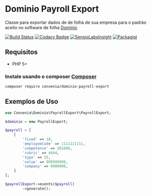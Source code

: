 # Dominio Payroll Export

Classe para exportar dados de de folha de sua empresa para o padrão aceito no software de folha [Domínio](http://www.dominiosistemas.com.br/)

[![Build Status](https://travis-ci.org/convenia/dominio-payroll-export.svg?branch=master)](https://travis-ci.org/convenia/dominio-payroll-export) [![Codacy Badge](https://api.codacy.com/project/badge/Grade/c7d43bcb24294fb29151142651eaf1ee)](https://www.codacy.com/app/Convenia/dominio-payroll-export?utm_source=github.com&amp;utm_medium=referral&amp;utm_content=convenia/dominio-payroll-export&amp;utm_campaign=Badge_Grade) [![SensioLabsInsight](https://insight.sensiolabs.com/projects/0f231ed0-4c64-4678-b534-ac0222c5ec85/mini.png)](https://insight.sensiolabs.com/projects/0f231ed0-4c64-4678-b534-ac0222c5ec85) [![Packagist](https://img.shields.io/packagist/v/convenia/dominio-payroll-export.svg?maxAge=2592000)](https://packagist.org/packages/convenia/dominio-payroll-export) 

## Requisitos

* PHP 5+

### Instale usando o composer [Composer](http://getcomposer.org/)

```bash
composer require convenia/dominio-payroll-export
```

## Exemplos de Uso

```php
use Convenia\Dominio\PayrollExport\PayrollExport;

$dominio = new PayrollExport;

$payroll = [
    [
        'fixed' => 10,
        'employeeCode' => 1111111111,
        'competence' => 201608,
        'rubric' => 4444,
        'type' => 55,
        'value' => 999999999,
        'company' => 0000000,
    ]
];

$payrollExport->events($payroll)
        ->generate();
```
